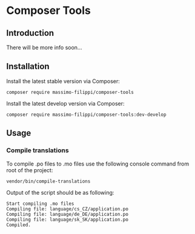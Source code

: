 # Composer Tools

## Introduction

There will be more info soon...

## Installation

Install the latest stable version via Composer:

```
composer require massimo-filippi/composer-tools
```

Install the latest develop version via Composer:

```
composer require massimo-filippi/composer-tools:dev-develop
```

## Usage

### Compile translations

To compile .po files to .mo files use the following console command from root of the project:

```
vendor/bin/compile-translations
```

Output of the script should be as following:

```
Start compiling .mo files
Compiling file: language/cs_CZ/application.po
Compiling file: language/de_DE/application.po
Compiling file: language/sk_SK/application.po
Compiled.
```
